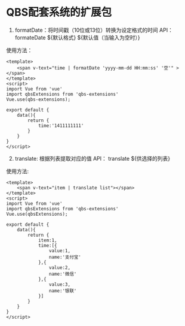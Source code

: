 # QBS配套系统的扩展包

1. formatDate：将时间戳（10位或13位）转换为设定格式的时间
API：
	formateDate ${默认格式} ${默认值（当输入为空时）}

使用方法：
```
<template>
	<span v-text="time | formatDate 'yyyy-mm-dd HH:mm:ss' '空'" ></span>
</template>
<script>
import Vue from 'vue'
import qbsExtensions from 'qbs-extensions'
Vue.use(qbs-extensions); 

export default {
	data(){
		return {
			time:'1411111111'
		}
	}
}
</script>
```

2. translate: 根据列表提取对应的值
API：
	translate ${供选择的列表}

使用方法:
```
<template>
	<span v-text="item | translate list"></span>
</template>
<script>
import Vue from 'vue'
import qbsExtensions from 'qbs-extensions'
Vue.use(qbsExtensions); 

export default {
	data(){
		return {
			item:1,
			time:[{
				value:1,
				name:'支付宝'
			},{
				value:2,
				name:'微信'
			},{
				value:3,
				name:'银联'
			}]
		}
	}
}
</script>
```